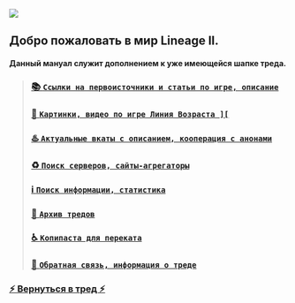 ![](pics/xoxoji.png)

## Добро пожаловать в мир Lineage II.

#### Данный мануал служит дополнением к уже имеющейся шапке треда.

> ### [📚 `Ссылки на первоисточники и статьи по игре, описание`](lore.md)
> 
> ### [🔮 `Картинки, видео по игре Линия Возраста ][`](arts.md)
> 
> ### [♨️ `Актуальные вкаты с описанием, кооперация c анонами`](cooperation.md)
> 
> ### [♻️ `Поиск серверов, сайты-агрегаторы`](servers.md)
> 
> ### [ℹ️ `Поиск информации, статистика`](info.md)
> 
> ### [📆 `Архив тредов`](archive.md)
> 
> ### [♿ `Копипаста для переката`](perekat.md)
> 
> ### [🔄 `Обратная связь, информация о треде`](fback.md)

### [⚡ Вернуться в тред ⚡](https://2ch.hk/vg/res/48261138.html)
